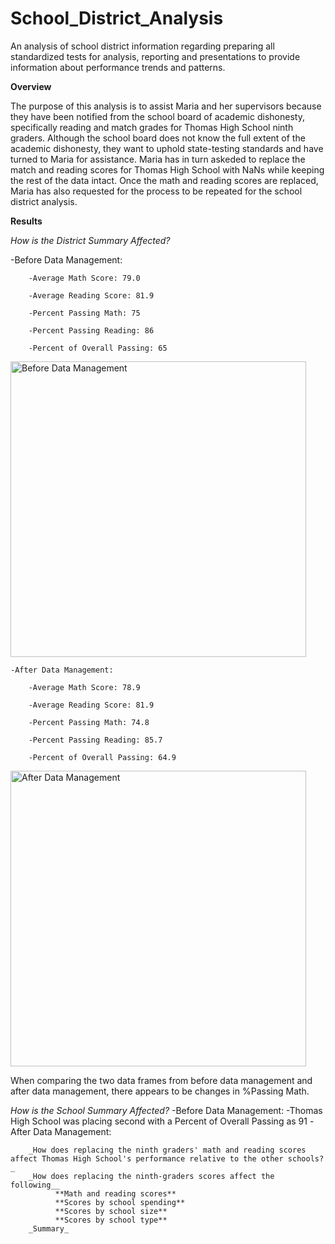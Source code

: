 # School_District_Analysis
An analysis of school district information regarding preparing all standardized tests for analysis, reporting and presentations to provide information about performance trends and patterns. 

**Overview**

The purpose of this analysis is to assist Maria and her supervisors because they have been notified from the school board of academic dishonesty, specifically reading and match grades for Thomas High School ninth graders. Although the school board does not know the full extent of the academic dishonesty, they want to uphold state-testing standards and have turned to Maria for assistance. Maria has in turn askeded to replace the match and reading scores for Thomas High School with NaNs while keeping the rest of the data intact. Once the math and reading scores are replaced, Maria has also requested for the process to be repeated for the school district analysis. 

**Results**
  
  _How is the District Summary Affected?_
  
  -Before Data Management:
        
        -Average Math Score: 79.0
        
        -Average Reading Score: 81.9
        
        -Percent Passing Math: 75
        
        -Percent Passing Reading: 86
        
        -Percent of Overall Passing: 65
       
<img width="473" alt="Before Data Management" src="https://user-images.githubusercontent.com/99268646/158287758-9db25dd2-386c-455f-8914-44e07dbca7bb.png">
                         
    -After Data Management:
        
        -Average Math Score: 78.9
        
        -Average Reading Score: 81.9
        
        -Percent Passing Math: 74.8 
        
        -Percent Passing Reading: 85.7
        
        -Percent of Overall Passing: 64.9
                
<img width="473" alt="After Data Management" src="https://user-images.githubusercontent.com/99268646/158287809-67f79a74-fa24-4183-badf-1b323fc355c2.png">
            
 When comparing the two data frames from before data management and after data management, there appears to be changes in %Passing Math.
 
   _How is the School Summary Affected?_
     -Before Data Management:
       -Thomas High School was placing second with a Percent of Overall Passing as 91
     -After Data Management:
        
       
        _How does replacing the ninth graders' math and reading scores affect Thomas High School's performance relative to the other schools?_
        _How does replacing the ninth-graders scores affect the following__
              **Math and reading scores**
              **Scores by school spending**
              **Scores by school size**
              **Scores by school type**
        _Summary_       
